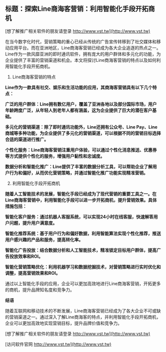 ## **标题：探索Line商海客营销：利用智能化手段开拓商机**

[想了解推广相关软件的朋友请登录 http://www.vst.tw](http://www.vst.tw)

在当今数字化时代，营销策略的重心已经从传统的广告宣传转移到了社交媒体和移动应用平台。而在亚洲地区，Line商海客营销已经成为各大企业追逐的热点之一。Line作为一款风靡亚洲的即时通讯软件，拥有庞大的用户群体和多元化的功能，为企业提供了丰富的营销渠道和机会。本文将探讨Line商海客营销的特点以及如何利用智能化手段开拓商机。

1. Line商海客营销的特点

**Line作为一款具有社交、娱乐和生活功能的应用，其商海客营销具有以下几个特点：**

**广泛的用户群体：Line拥有数亿用户，覆盖了亚洲各地以及部分国际市场，用户年龄跨度广泛，从年轻人到老年人都有涵盖，这为企业提供了巨大的潜在客户基础。**

**多元化的营销渠道：除了即时通讯功能外，Line还拥有公众号、Line Pay、Line商城等多种功能，为企业提供了多元化的营销渠道，可以根据不同的营销目标选择合适的渠道进行推广。**

**个性化服务：Line商海客营销注重用户体验，可以通过个性化消息推送、优惠券等方式提供个性化的服务，增强用户黏性和忠诚度。**

**数据分析和智能化推广：Line提供了丰富的数据分析工具，可以帮助企业了解用户行为和偏好，从而优化营销策略，并通过智能化推广功能实现精准营销。**

2. 利用智能化手段开拓商机

**随着人工智能技术的发展，智能化手段已经成为了现代营销的重要工具之一。在Line商海客营销中，利用智能化手段可以进一步开拓商机，提升营销效果。具体措施包括：**

**智能化客户服务：通过机器人客服系统，可以实现24小时在线客服，快速解答用户问题，提升用户满意度。**

**智能化推荐系统：基于用户行为和偏好数据，利用智能算法实现个性化推荐，推送用户感兴趣的产品和服务，提高转化率。**

**智能化广告投放：结合数据分析和人工智能技术，精准锁定目标用户群体，提高广告投放效率和ROI。**

**智能化营销策略优化：利用机器学习和数据挖掘技术，对营销策略进行实时优化和调整，提高营销效果和ROI。**

通过以上智能化手段的应用，企业可以更加高效地进行Line商海客营销，开拓更多的商机，提升品牌知名度和竞争力。

**结语**

随着互联网和移动技术的不断发展，Line商海客营销已经成为了各大企业不可或缺的营销渠道之一。通过深入了解Line商海客的特点，并利用智能化手段开拓商机，企业可以更加高效地实现营销目标，提升品牌价值和竞争力。

[想了解推广相关软件的朋友请登录 http://www.vst.tw](http://www.vst.tw)


[访问软件官网 http://www.vst.tw](http://www.vst.tw)
